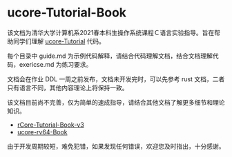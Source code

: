 # ucore-Tutorial-Book

该文档为清华大学计算机系2021春本科生操作系统课程Ｃ语言实验指导。旨在帮助同学们理解 [ucore-Tutorial](https://github.com/DeathWish5/ucore-Tutorial) 代码。

每个目录中 guide.md 为示例代码解释，请结合代码理解文档，结合文档理解代码，exericse.md 为练习要求。

文档会在作业 DDL 一周之前发布，文档未开发完时，可以先参考 rust 文档，二者只有语言不同，其他内容理论上将保持一致。

该文档目前尚不完善，仅为简单的速成指导，请结合其他文档了解更多细节和理论知识。

* [rCore-Tutorial-Book-v3](https://rcore-os.github.io/rCore-Tutorial-Book-v3/index.html)
* [ucore-rv64-Book](https://nankai.gitbook.io/ucore-os-on-risc-v64)

由于开发周期较短，难免犯错，如果发现任何错误，欢迎您及时指出，十分感谢。



